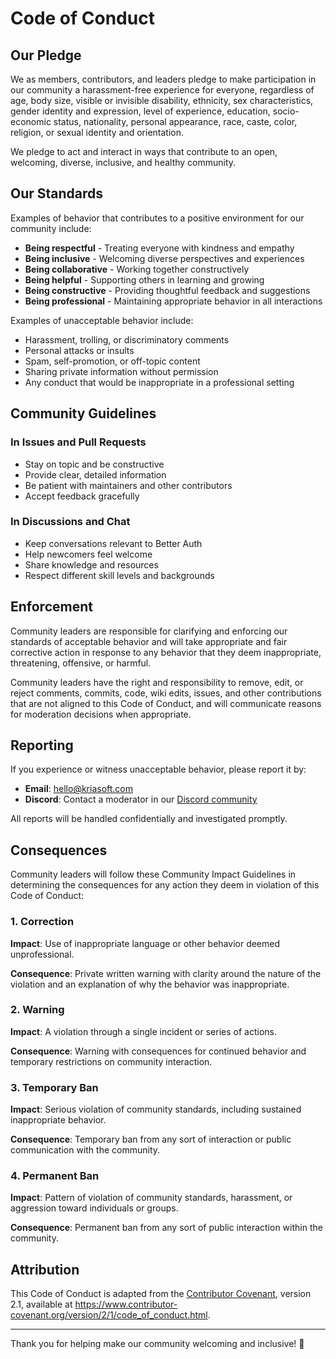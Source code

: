 # Code of Conduct

## Our Pledge

We as members, contributors, and leaders pledge to make participation in our community a harassment-free experience for everyone, regardless of age, body size, visible or invisible disability, ethnicity, sex characteristics, gender identity and expression, level of experience, education, socio-economic status, nationality, personal appearance, race, caste, color, religion, or sexual identity and orientation.

We pledge to act and interact in ways that contribute to an open, welcoming, diverse, inclusive, and healthy community.

## Our Standards

Examples of behavior that contributes to a positive environment for our community include:

- **Being respectful** - Treating everyone with kindness and empathy
- **Being inclusive** - Welcoming diverse perspectives and experiences
- **Being collaborative** - Working together constructively
- **Being helpful** - Supporting others in learning and growing
- **Being constructive** - Providing thoughtful feedback and suggestions
- **Being professional** - Maintaining appropriate behavior in all interactions

Examples of unacceptable behavior include:

- Harassment, trolling, or discriminatory comments
- Personal attacks or insults
- Spam, self-promotion, or off-topic content
- Sharing private information without permission
- Any conduct that would be inappropriate in a professional setting

## Community Guidelines

### In Issues and Pull Requests

- Stay on topic and be constructive
- Provide clear, detailed information
- Be patient with maintainers and other contributors
- Accept feedback gracefully

### In Discussions and Chat

- Keep conversations relevant to Better Auth
- Help newcomers feel welcome
- Share knowledge and resources
- Respect different skill levels and backgrounds

## Enforcement

Community leaders are responsible for clarifying and enforcing our standards of acceptable behavior and will take appropriate and fair corrective action in response to any behavior that they deem inappropriate, threatening, offensive, or harmful.

Community leaders have the right and responsibility to remove, edit, or reject comments, commits, code, wiki edits, issues, and other contributions that are not aligned to this Code of Conduct, and will communicate reasons for moderation decisions when appropriate.

## Reporting

If you experience or witness unacceptable behavior, please report it by:

- **Email**: [hello@kriasoft.com](mailto:hello@kriasoft.com)
- **Discord**: Contact a moderator in our [Discord community](https://discord.gg/SBwX6VeqCY)

All reports will be handled confidentially and investigated promptly.

## Consequences

Community leaders will follow these Community Impact Guidelines in determining the consequences for any action they deem in violation of this Code of Conduct:

### 1. Correction

**Impact**: Use of inappropriate language or other behavior deemed unprofessional.

**Consequence**: Private written warning with clarity around the nature of the violation and an explanation of why the behavior was inappropriate.

### 2. Warning

**Impact**: A violation through a single incident or series of actions.

**Consequence**: Warning with consequences for continued behavior and temporary restrictions on community interaction.

### 3. Temporary Ban

**Impact**: Serious violation of community standards, including sustained inappropriate behavior.

**Consequence**: Temporary ban from any sort of interaction or public communication with the community.

### 4. Permanent Ban

**Impact**: Pattern of violation of community standards, harassment, or aggression toward individuals or groups.

**Consequence**: Permanent ban from any sort of public interaction within the community.

## Attribution

This Code of Conduct is adapted from the [Contributor Covenant](https://www.contributor-covenant.org/), version 2.1, available at https://www.contributor-covenant.org/version/2/1/code_of_conduct.html.

---

Thank you for helping make our community welcoming and inclusive! 🌟
